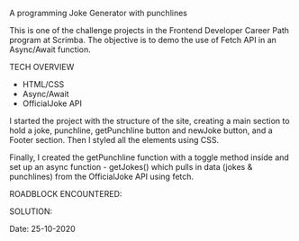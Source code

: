 A programming Joke Generator with punchlines

This is one of the challenge projects in the Frontend Developer Career Path program at Scrimba. The objective is to demo the use of Fetch API in an Async/Await function.

TECH OVERVIEW
- HTML/CSS
- Async/Await
- OfficialJoke API

I started the project with the structure of the site, creating a main section to hold a joke, punchline, getPunchline button and newJoke button, and a Footer section. Then I styled all the elements using CSS.

Finally, I created the getPunchline function with a toggle method inside and set up an async function - getJokes() which pulls in data (jokes & punchlines) from the OfficialJoke API using fetch.

ROADBLOCK ENCOUNTERED:

SOLUTION:

Date: 25-10-2020